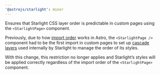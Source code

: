 ```yaml
---
'@astrojs/starlight': minor
---
```


Ensures that Starlight CSS layer order is predictable in custom pages using the `<StarlightPage>` component.

Previously, due to how [import order](https://docs.astro.build/en/guides/styling/#import-order) works in Astro, the `<StarlightPage />` component had to be the first import in custom pages to set up [cascade layers](https://starlight.astro.build/guides/css-and-tailwind/#cascade-layers) used internally by Starlight to manage the order of its styles.

With this change, this restriction no longer applies and Starlight’s styles will be applied correctly regardless of the import order of the `<StarlightPage>` component.

